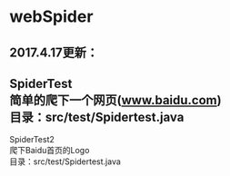 # webSpider

2017.4.17更新：
----
SpiderTest</br>
简单的爬下一个网页(www.baidu.com)</br>
目录：src/test/Spidertest.java</br>
--
SpiderTest2</br>
爬下Baidu首页的Logo</br>
目录：src/test/Spidertest.java</br>
